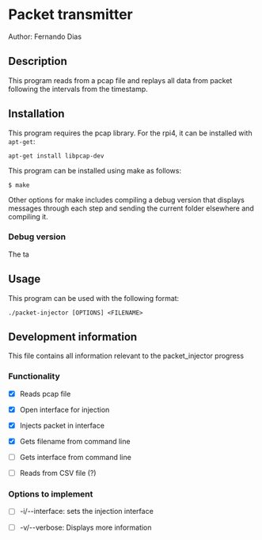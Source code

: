 # Packet transmitter

Author: Fernando Dias 

## Description

This program reads from a pcap file and replays all data from packet following the intervals from the timestamp.

## Installation 

This program requires the pcap library. For the rpi4, it can be installed with `apt-get`:
```
apt-get install libpcap-dev
```

This program can be installed using make as follows:

```
$ make
```

Other options for make includes compiling a debug version that displays messages through each step and sending the current folder elsewhere and compiling it. 

### Debug version

The ta

## Usage 

This program can be used with the following format:

```
./packet-injector [OPTIONS] <FILENAME>
```


## Development information

This file contains all information relevant to the packet\_injector progress

### Functionality

* [x] Reads pcap file
* [x] Open interface for injection
* [x] Injects packet in interface
* [x] Gets filename from command line
* [ ] Gets interface from command line
* [ ] Reads from CSV file (?)


### Options to implement

* [ ] -i/--interface: sets the injection interface
* [ ] -v/--verbose: Displays more information

